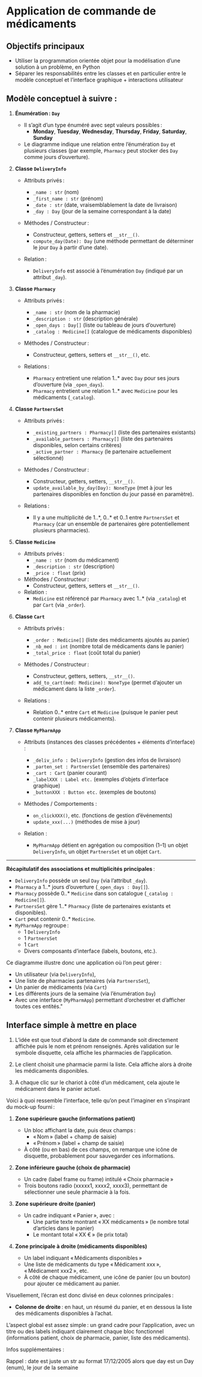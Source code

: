 # Application de commande de médicaments

## Objectifs principaux  

- Utiliser la programmation orientée objet pour la modélisation d’une solution à un problème, en Python 
- Séparer les responsabilités entre les classes et en particulier entre le modèle conceptuel et l’interface graphique + interactions utilisateur 

## Modèle conceptuel à suivre :

1. **Énumération : `Day`**  
   - Il s’agit d’un type énuméré avec sept valeurs possibles :  
     - **Monday**, **Tuesday**, **Wednesday**, **Thursday**, **Friday**, **Saturday**, **Sunday**  
   - Le diagramme indique une relation entre l’énumération `Day` et plusieurs classes (par exemple, `Pharmacy` peut stocker des `Day` comme jours d’ouverture).

2. **Classe `DeliveryInfo`**  
   - Attributs privés :  
     - `_name : str` (nom)  
     - `_first_name : str` (prénom)  
     - `_date : str` (date, vraisemblablement la date de livraison)  
     - `_day : Day` (jour de la semaine correspondant à la date)  
   - Méthodes / Constructeur :  
     - Constructeur, getters, setters et `__str__()`.  
     - `compute_day(Date): Day` (une méthode permettant de déterminer le jour `Day` à partir d’une date).

   - Relation :  
     - `DeliveryInfo` est associé à l’énumération `Day` (indiqué par un attribut `_day`).  

3. **Classe `Pharmacy`**  
   - Attributs privés :  
     - `_name : str` (nom de la pharmacie)  
     - `_description : str` (description générale)  
     - `_open_days : Day[]` (liste ou tableau de jours d’ouverture)  
     - `_catalog : Medicine[]` (catalogue de médicaments disponibles)  
   - Méthodes / Constructeur :  
     - Constructeur, getters, setters et `__str__()`, etc.  

   - Relations :  
     - `Pharmacy` entretient une relation 1..* avec `Day` pour ses jours d’ouverture (via `_open_days`).  
     - `Pharmacy` entretient une relation 1..* avec `Medicine` pour les médicaments (`_catalog`).

4. **Classe `PartnersSet`**  
   - Attributs privés :  
     - `_existing_partners : Pharmacy[]` (liste des partenaires existants)  
     - `_available_partners : Pharmacy[]` (liste des partenaires disponibles, selon certains critères)  
     - `_active_partner : Pharmacy` (le partenaire actuellement sélectionné)  
   - Méthodes / Constructeur :  
     - Constructeur, getters, setters, `__str__()`.  
     - `update_available_by_day(Day): NoneType` (met à jour les partenaires disponibles en fonction du jour passé en paramètre).  

   - Relations :  
     - Il y a une multiplicité de 1..\*, 0..\* et 0..1 entre `PartnersSet` et `Pharmacy` (car un ensemble de partenaires gère potentiellement plusieurs pharmacies).  

5. **Classe `Medicine`**  
   - Attributs privés :  
     - `_name : str` (nom du médicament)  
     - `_description : str` (description)  
     - `_price : float` (prix)  
   - Méthodes / Constructeur :  
     - Constructeur, getters, setters et `__str__()`.  
   - Relation :  
     - `Medicine` est référencé par `Pharmacy` avec 1..* (via `_catalog`) et par `Cart` (via `_order`).  

6. **Classe `Cart`**  
   - Attributs privés :  
     - `_order : Medicine[]` (liste des médicaments ajoutés au panier)  
     - `_nb_med : int` (nombre total de médicaments dans le panier)  
     - `_total_price : float` (coût total du panier)  
   - Méthodes / Constructeur :  
     - Constructeur, getters, setters, `__str__()`.  
     - `add_to_cart(med: Medicine): NoneType` (permet d’ajouter un médicament dans la liste `_order`).  

   - Relations :  
     - Relation 0..* entre `Cart` et `Medicine` (puisque le panier peut contenir plusieurs médicaments).  

7. **Classe `MyPharmApp`**  
   - Attributs (instances des classes précédentes + éléments d’interface) :  
     - `_deliv_info : DeliveryInfo` (gestion des infos de livraison)  
     - `_parten_set : PartnersSet` (ensemble des partenaires)  
     - `_cart : Cart` (panier courant)  
     - `_labelXXX : Label etc.` (exemples d’objets d’interface graphique)  
     - `_buttonXXX : Button etc.` (exemples de boutons)  
   - Méthodes / Comportements :  
     - `on_clickXXX()`, etc. (fonctions de gestion d’événements)  
     - `update_xxx(...)` (méthodes de mise à jour)  

   - Relation :  
     - `MyPharmApp` détient en agrégation ou composition (1–1) un objet `DeliveryInfo`, un objet `PartnersSet` et un objet `Cart`.

---

**Récapitulatif des associations et multiplicités principales** :
- `DeliveryInfo` possède un seul `Day` (via l’attribut `_day`).
- `Pharmacy` a 1..* jours d’ouverture (`_open_days : Day[]`).
- `Pharmacy` possède 0..* `Medicine` dans son catalogue (`_catalog : Medicine[]`).
- `PartnersSet` gère 1..* `Pharmacy` (liste de partenaires existants et disponibles).
- `Cart` peut contenir 0..* `Medicine`.
- `MyPharmApp` regroupe :
  - 1 `DeliveryInfo`
  - 1 `PartnersSet`
  - 1 `Cart`
  - Divers composants d’interface (labels, boutons, etc.).

Ce diagramme illustre donc une application où l’on peut gérer :
- Un utilisateur (via `DeliveryInfo`),  
- Une liste de pharmacies partenaires (via `PartnersSet`),  
- Un panier de médicaments (via `Cart`)  
- Les différents jours de la semaine (via l’énumération `Day`)  
- Avec une interface (`MyPharmApp`) permettant d’orchestrer et d’afficher toutes ces entités."

## Interface simple à mettre en place 
 
1) L’idée est que tout d’abord la date de commande  soit  directement 
affichée puis le nom et prénom renseignés. 
Après validation sur le symbole disquette, cela affiche les pharmacies de 
l’application. 
 
2) Le  client  choisit  une  pharmacie  parmi  la  liste.  Cela  affiche  alors  à 
droite les médicaments disponibles. 
 
3) A  chaque  clic  sur  le  chariot  à côté d’un médicament,  cela  ajoute  le 
médicament dans le panier actuel. 
 
 Voici à quoi ressemble l’interface, telle qu’on peut l’imaginer en s’inspirant du mock-up fourni :

1. **Zone supérieure gauche (informations patient)**  
   - Un bloc affichant la date, puis deux champs :  
     - « Nom » (label + champ de saisie)  
     - « Prénom » (label + champ de saisie)  
   - À côté (ou en bas) de ces champs, on remarque une icône de disquette, probablement pour sauvegarder ces informations.

2. **Zone inférieure gauche (choix de pharmacie)**  
   - Un cadre (label frame ou frame) intitulé « Choix pharmacie »  
   - Trois boutons radio (xxxxx1, xxxx2, xxxx3), permettant de sélectionner une seule pharmacie à la fois.

3. **Zone supérieure droite (panier)**  
   - Un cadre indiquant « Panier », avec :  
     - Une partie texte montrant « XX médicaments » (le nombre total d’articles dans le panier)  
     - Le montant total « XX € » (le prix total)  

4. **Zone principale à droite (médicaments disponibles)**  
   - Un label indiquant « Médicaments disponibles »  
   - Une liste de médicaments du type « Médicament xxx », « Médicament xxx2 », etc.  
   - À côté de chaque médicament, une icône de panier (ou un bouton) pour ajouter ce médicament au panier.

Visuellement, l’écran est donc divisé en deux colonnes principales :
- **Colonne de droite** : en haut, un résumé du panier, et en dessous la liste des médicaments disponibles à l’achat.  

L’aspect global est assez simple : un grand cadre pour l’application, avec un titre ou des labels indiquant clairement chaque bloc fonctionnel (informations patient, choix de pharmacie, panier, liste des médicaments).

Infos supplémentaires :

Rappel : date est juste un str au format 17/12/2005 alors que day est un Day (enum), le jour de la semaine
